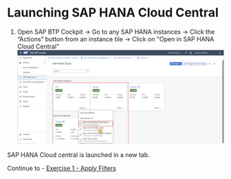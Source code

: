 # Launching SAP HANA Cloud Central

1. Open SAP BTP Cockpit -> Go to any SAP HANA instances -> Click the “Actions” button from an instance tile -> Click on "Open in SAP HANA Cloud Central"
<br>![](/exercises/ex0/images/001_new.png)


SAP HANA Cloud central is launched in a new tab.

Continue to - [Exercise 1 - Apply Filters](../ex1/README.md)
